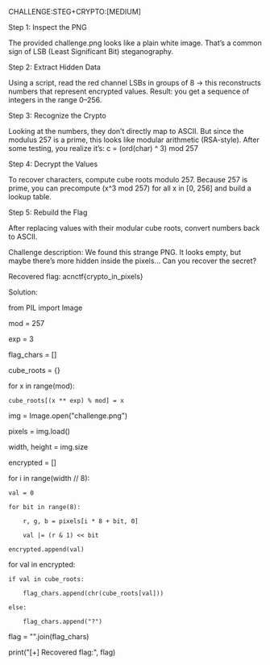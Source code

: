 CHALLENGE:STEG+CRYPTO:[MEDIUM]

Step 1: Inspect the PNG

The provided challenge.png looks like a plain white image. That’s a common sign of LSB (Least Significant Bit) steganography.

Step 2: Extract Hidden Data

Using a script, read the red channel LSBs in groups of 8 → this reconstructs numbers that represent encrypted values.
Result: you get a sequence of integers in the range 0–256.

Step 3: Recognize the Crypto

Looking at the numbers, they don’t directly map to ASCII. But since the modulus 257 is a prime, this looks like modular arithmetic (RSA-style).
After some testing, you realize it’s:
c = (ord(char) ^ 3) mod 257

Step 4: Decrypt the Values

To recover characters, compute cube roots modulo 257.
Because 257 is prime, you can precompute (x^3 mod 257) for all x in [0, 256] and build a lookup table.

Step 5: Rebuild the Flag

After replacing values with their modular cube roots, convert numbers back to ASCII.

Challenge description:
We found this strange PNG. 
It looks empty, but maybe there’s more hidden inside the pixels...
Can you recover the secret?


Recovered flag:
acnctf{crypto_in_pixels}


Solution:

from PIL import Image


mod = 257

exp = 3

flag_chars = []


cube_roots = {}

for x in range(mod):
    
    cube_roots[(x ** exp) % mod] = x


img = Image.open("challenge.png")

pixels = img.load()

width, height = img.size


encrypted = []

for i in range(width // 8):
    
    val = 0
    
    for bit in range(8):
        
        r, g, b = pixels[i * 8 + bit, 0]
        
        val |= (r & 1) << bit
    
    encrypted.append(val)


for val in encrypted:
    
    if val in cube_roots:
    
        flag_chars.append(chr(cube_roots[val]))
    
    else:
    
        flag_chars.append("?")

flag = "".join(flag_chars)

print("[+] Recovered flag:", flag)



